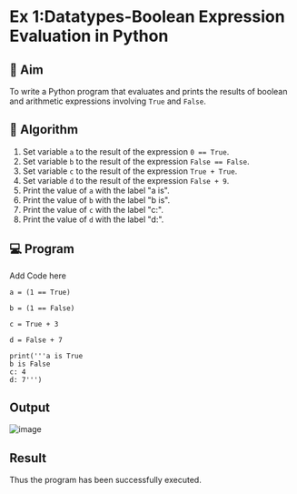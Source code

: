 
# Ex 1:Datatypes-Boolean Expression Evaluation in Python

## 🎯 Aim
To write a Python program that evaluates and prints the results of boolean and arithmetic expressions involving `True` and `False`.

## 🧠 Algorithm
1. Set variable `a` to the result of the expression `0 == True`.
2. Set variable `b` to the result of the expression `False == False`.
3. Set variable `c` to the result of the expression `True + True`.
4. Set variable `d` to the result of the expression `False + 9`.
5. Print the value of `a` with the label "a is".
6. Print the value of `b` with the label "b is".
7. Print the value of `c` with the label "c:".
8. Print the value of `d` with the label "d:".

## 💻 Program
Add Code here
```
a = (1 == True)

b = (1 == False)

c = True + 3

d = False + 7

print('''a is True
b is False
c: 4
d: 7''')
```

## Output
![image](https://github.com/user-attachments/assets/a38b8d27-b6f1-42d5-9a66-301b3502ebe0)

## Result
Thus the program has been successfully executed.
